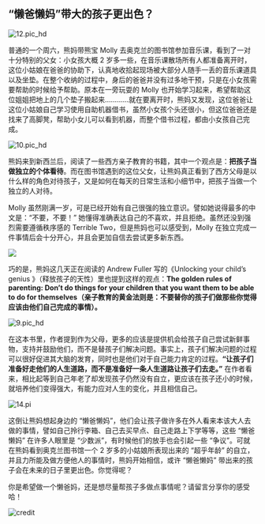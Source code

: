## “懒爸懒妈”带大的孩子更出色？

![12.pic_hd](https://i.imgur.com/TFrU4XM.jpg)

普通的一个周六，熊妈带熊宝 Molly 去奥克兰的图书馆参加音乐课，看到了一对十分特别的父女：小女孩大概 2 岁多一些，在音乐课散场所有人都准备离开时，这位小姑娘在爸爸的协助下，认真地收拾起现场被大部分人随手一丢的音乐课道具以及坐垫。在整个收纳的过程中，身后的爸爸并没有过多地干预，只是在小女孩需要帮助的时候给予帮助。原本在一旁玩耍的 Molly 也开始学习起来，希望帮助这位姐姐把地上的几个垫子搬起来…………就在要离开时，熊妈又发现，这位爸爸让这位小姑娘自己学习使用自助机器借书，虽然小女孩个头还很小，但这位爸爸还是找来了高脚凳，帮助小女儿可以看到机器，而整个借书过程，都由小女孩自己完成。

![10.pic_hd](https://i.imgur.com/DpMTmp6.jpg)

熊妈来到新西兰后，阅读了一些西方亲子教育的书籍，其中一个观点是：**把孩子当做独立的个体看待**。而在图书馆遇到的这位父女，让熊妈真正看到了西方父母是以什么样的角色对待孩子，又是如何在每天的日常生活和小细节中，把孩子当做一个独立的人对待。

Molly 虽然刚满一岁，可是已经开始有自己很强的独立意识。譬如她说得最多的中文是：“不要，不要！” 她懂得准确表达自己的不喜欢，并且拒绝。虽然还没到强烈需要遵循秩序感的 Terrible Two，但是熊妈也可以感受到，Molly 在独立完成一件事情后会十分开心，并且会更加自信去尝试更多新东西。

![](https://i.imgur.com/Q2AYy6V.jpg)

巧的是，熊妈这几天正在阅读的 Andrew Fuller 写的《Unlocking your child’s genius 》（释放孩子的天性）里也提到这样的观点：**The golden rules of parenting: Don’t do things for your children that you want them to be able to do for themselves（亲子教育的黄金法则是：不要替你的孩子们做那些你觉得应该由他们自己完成的事情）。**

![9.pic_hd](https://i.imgur.com/ZRfvcgT.jpg)

在这本书里，作者提到作为父母，更多的应该是提供机会给孩子自己尝试新鲜事物，支持并鼓励他们，而不是替孩子们解决问题。事实上，孩子们解决问题的过程可以很好促进其大脑的发育，同时也是他们对于自己能力肯定的过程。**“让孩子们准备好走他们的人生道路，而不是准备好一条人生道路让孩子们去走。”** 在作者看来，相比起等到自己年老了却发现孩子仍然没有自立，更应该在孩子还小的时候，就培养他们变得强大，有能力应对人生的变化，并且相信自己。

![14.pi](https://i.imgur.com/8Q0akj8.jpg)

这倒让熊妈想起身边的 “懒爸懒妈”，他们会让孩子做许多在外人看来本该大人去做的事情，譬如自己拎行李箱、自己去买早点、自己走路上下学等等，这些 “懒爸懒妈” 在许多人眼里是 “少数派”，有时候他们的放手也会引起一些 “争议”。可就在熊妈看到奥克兰图书馆一个 2 岁多的小姑娘所表现出来的 “超乎年龄” 的自立，并且力所能及做方便他人的事情时，熊妈开始相信，或许 “懒爸懒妈” 带出来的孩子会在未来的日子里更出色。你觉得呢？

你是希望做一个懒爸妈，还是想尽量帮孩子多做点事情呢？请留言分享你的感受哈！

![credit](https://i.imgur.com/D3I6Wjd.png)








